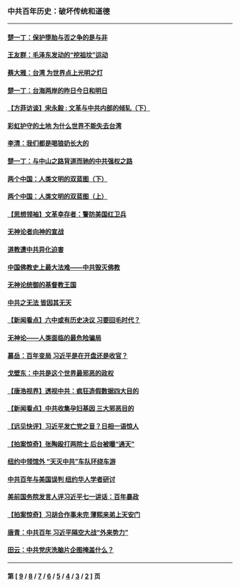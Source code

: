 ### 中共百年历史：破坏传统和道德
---
#### [楚一丁：保护堕胎与否之争的是与非](../../pages/nf1176114/n13815642.md?11040430) 
#### [王友群：毛泽东发动的“挖祖坟”运动](../../pages/nf1176114/n13723639.md?11040430) 
#### [蔡大雅：台湾 为世界点上光明之灯](../../pages/nf1176114/n13531530.md?11040430) 
#### [楚一丁：台海两岸的昨日今日和明日](../../pages/nf1176114/n13531468.md?11040430) 
#### [【方菲访谈】宋永毅 : 文革与中共内部的倾轧（下）](../../pages/nf1176114/n13486836.md?11040430) 
#### [彩虹护守的土地 为什么世界不能失去台湾](../../pages/nf1176114/n13476849.md?11040430) 
#### [李清：我们都是喝狼奶长大的](../../pages/nf1176114/n13471478.md?11040430) 
#### [楚一丁：与中山之路背道而驰的中共强权之路](../../pages/nf1176114/n13437270.md?11040430) 
#### [两个中国：人类文明的双蓝图（下）](../../pages/nf1176114/n13423132.md?11040430) 
#### [两个中国：人类文明的双蓝图（上）](../../pages/nf1176114/n13422687.md?11040430) 
#### [【思想领袖】文革幸存者：警防美国红卫兵](../../pages/nf1176114/n13339289.md?11040430) 
#### [无神论者向神的宣战](../../pages/nf1176114/n13281535.md?11040430) 
#### [道教遭中共异化迫害](../../pages/nf1176114/n13281463.md?11040430) 
#### [中国佛教史上最大法难——中共毁灭佛教](../../pages/nf1176114/n13281397.md?11040430) 
#### [无神论统御的基督教王国](../../pages/nf1176114/n13281280.md?11040430) 
#### [中共之无法 皆因其无天](../../pages/nf1176114/n13281088.md?11040430) 
#### [【新闻看点】六中或有历史决议 习要回毛时代？](../../pages/nf1176114/n13222895.md?11040430) 
#### [无神论——人类面临的最危险骗局](../../pages/nf1176114/n13196137.md?11040430) 
#### [慕岳：百年变局 习近平是在开盘还是收官？](../../pages/nf1176114/n13206516.md?11040430) 
#### [戈壁东：中共是这个世界最邪恶的政权](../../pages/nf1176114/n13085641.md?11040430) 
#### [【唐浩视界】透视中共：疯狂造假数据四大目的](../../pages/nf1176114/n13080590.md?11040430) 
#### [【新闻看点】中共收集孕妇基因 三大邪恶目的](../../pages/nf1176114/n13077182.md?11040430) 
#### [【远见快评】习近平发亡党之音？日相一语惊人](../../pages/nf1176114/n13074809.md?11040430) 
#### [【拍案惊奇】张陶殴打两院士 后台被曝“通天”](../../pages/nf1176114/n13070496.md?11040430) 
#### [纽约中领馆外 “天灭中共”车队环绕车游](../../pages/nf1176114/n13070693.md?11040430) 
#### [中共百年与美国误判 纽约华人学者研讨](../../pages/nf1176114/n13067969.md?11040430) 
#### [美前国务院发言人评习近平七一讲话：百年暴政](../../pages/nf1176114/n13066986.md?11040430) 
#### [【拍案惊奇】习胡合作事未完 薄熙来弟上天安门](../../pages/nf1176114/n13065867.md?11040430) 
#### [唐青：中共百年 习近平隔空大战“外来势力”](../../pages/nf1176114/n13065976.md?11040430) 
#### [田云：中共党庆洗脑片企图掩盖什么？](../../pages/nf1176114/n13064395.md?11040430) 

---
#### 第 [ [9](./9.md?11040430) / [8](./8.md?11040430) / [7](./7.md?11040430) / [6](./6.md?11040430) / [5](./5.md?11040430) / [4](./4.md?11040430) / [3](./3.md?11040430) / [2](./2.md?11040430) ] 页
